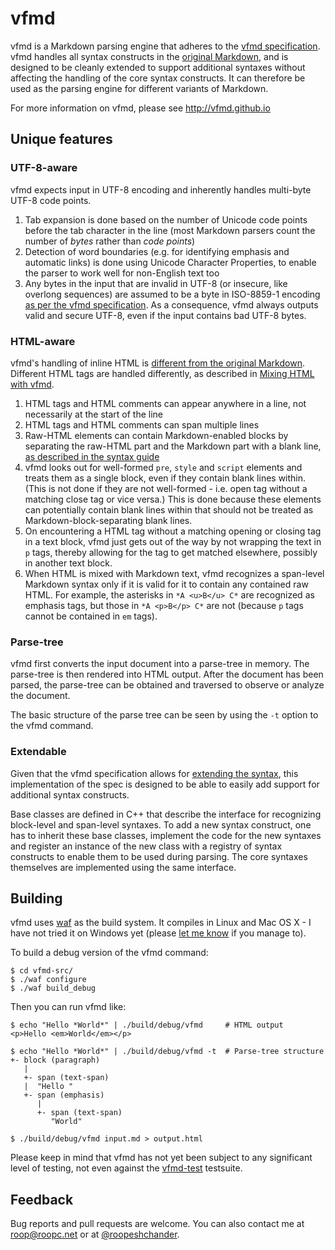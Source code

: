# vfmd

vfmd is a Markdown parsing engine that adheres to the [vfmd
specification]. vfmd handles all syntax constructs in the [original
Markdown], and is designed to be cleanly extended to support additional
syntaxes without affecting the handling of the core syntax constructs.
It can therefore be used as the parsing engine for different variants of
Markdown.

For more information on vfmd, please see <http://vfmd.github.io>

[vfmd specification]: http://vfmd.github.io/vfmd-spec/specification/
[original Markdown]: http://daringfireball.net/projects/markdown/syntax

## Unique features

### UTF-8-aware

vfmd expects input in UTF-8 encoding and inherently handles multi-byte
UTF-8 code points.

  1. Tab expansion is done based on the number of Unicode code points
     before the tab character in the line (most Markdown parsers count
     the number of *bytes* rather than *code points*)
  2. Detection of word boundaries (e.g. for identifying emphasis and
     automatic links) is done using Unicode Character Properties, to
     enable the parser to work well for non-English text too
  3. Any bytes in the input that are invalid in UTF-8 (or insecure, like
     overlong sequences) are assumed to be a byte in ISO-8859-1 encoding
     [as per the vfmd specification][vfmd-utf8]. As a consequence, vfmd
     always outputs valid and secure UTF-8, even if the input contains
     bad UTF-8 bytes.

### HTML-aware

vfmd's handling of inline HTML is [different from the original
Markdown][vfmd-html-difference]. Different HTML tags are handled
differently, as described in [Mixing HTML with vfmd].

  1. HTML tags and HTML comments can appear anywhere in a line, not
     necessarily at the start of the line
  2. HTML tags and HTML comments can span multiple lines
  3. Raw-HTML elements can contain Markdown-enabled blocks by separating
     the raw-HTML part and the Markdown part with a blank line, [as
     described in the syntax guide][vfmd-syntax-verbatim-html]
  4. vfmd looks out for well-formed `pre`, `style` and `script` elements
     and treats them as a single block, even if they contain blank lines
     within. (This is not done if they are not well-formed - i.e. open
     tag without a matching close tag or vice versa.) This is done
     because these elements can potentially contain blank lines within
     that should not be treated as Markdown-block-separating blank
     lines.
  5. On encountering a HTML tag without a matching opening or closing
     tag in a text block, vfmd just gets out of the way by not wrapping
     the text in `p` tags, thereby allowing for the tag to get matched
     elsewhere, possibly in another text block.
  6. When HTML is mixed with Markdown text, vfmd recognizes a span-level
     Markdown syntax only if it is valid for it to contain any contained
     raw HTML. For example, the asterisks in `*A <u>B</u> C*` are
     recognized as emphasis tags, but those in `*A <p>B</p> C*` are not
     (because `p` tags cannot be contained in `em` tags).

### Parse-tree

vfmd first converts the input document into a parse-tree in memory.  The
parse-tree is then rendered into HTML output. After the document has
been parsed, the parse-tree can be obtained and traversed to observe or
analyze the document.

The basic structure of the parse tree can be seen by using the `-t`
option to the vfmd command.

### Extendable

Given that the vfmd specification allows for [extending the
syntax][vfmd-spec-extending], this implementation of the spec is
designed to be able to easily add support for additional syntax
constructs.

Base classes are defined in C++ that describe the interface for
recognizing block-level and span-level syntaxes. To add a new syntax
construct, one has to inherit these base classes, implement the code for
the new syntaxes and register an instance of the new class with a
registry of syntax constructs to enable them to be used during parsing.
The core syntaxes themselves are implemented using the same interface.

[vfmd-utf8]: http://vfmd.github.io/vfmd-spec/specification/#document
[vfmd-html-difference]: http://vfmd.github.io/differences/#including-raw-html
[Mixing HTML with vfmd]: http://vfmd.github.io/vfmd-spec/syntax/#mixing-html-with-vfmd
[vfmd-syntax-verbatim-html]: http://vfmd.github.io/vfmd-spec/syntax/#verbatim-html
[vfmd-spec-extending]: http://vfmd.github.io/vfmd-spec/specification/#extending-the-syntax

## Building

vfmd uses [waf] as the build system. It compiles in Linux and Mac OS X -
I have not tried it on Windows yet (please [let me know] if you manage
to).

To build a debug version of the vfmd command:

    $ cd vfmd-src/
    $ ./waf configure
    $ ./waf build_debug

Then you can run vfmd like:

    $ echo "Hello *World*" | ./build/debug/vfmd     # HTML output
    <p>Hello <em>World</em></p>

    $ echo "Hello *World*" | ./build/debug/vfmd -t  # Parse-tree structure
    +- block (paragraph)
       |
       +- span (text-span)
       |  "Hello "
       +- span (emphasis)
          |
          +- span (text-span)
             "World"

    $ ./build/debug/vfmd input.md > output.html

Please keep in mind that vfmd has not yet been subject to any
significant level of testing, not even against the [vfmd-test]
testsuite.

[waf]: https://code.google.com/p/waf/
[let me know]: mailto:roop@roopc.net
[vfmd-test]: https://github.com/vfmd/vfmd-test

## Feedback

Bug reports and pull requests are welcome. You can also contact me
at <roop@roopc.net> or
at [@roopeshchander](http://twitter.com/roopeshchander).

